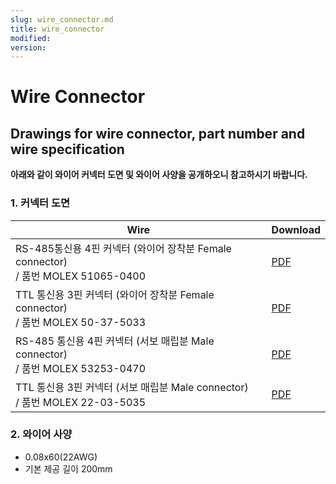 ```yaml
---
slug: wire_connector.md
title: wire_connector
modified: 
version:
---
```

# Wire Connector
## Drawings for wire connector, part number and wire specification

**아래와 같이 와이어 커넥터 도면 및 와이어 사양을 공개하오니 참고하시기 바랍니다.**
###  1. 커넥터 도면
| Wire                                                                  | Download                                                                                             |
| --------------------------------------------------------------------- | ---------------------------------------------------------------------------------------------------- |
| RS-485통신용 4핀 커넥터 (와이어 장착분 Female connector) <br>/ 품번 MOLEX 51065-0400 | <a class="downloadbtn" href="./data/Molex_0510650400_female at wire side (RS-485 4pins.pdf">PDF</a> |
| TTL 통신용 3핀 커넥터 (와이어 장착분 Female connector)<br>/ 품번 MOLEX 50-37-5033    | <a class="downloadbtn" href="./data/Molex_ 50-37-5033_female at wire side (TTL 3Pins).pdf">PDF</a>   |
| RS-485 통신용 4핀 커넥터 (서보 매립분 Male connector)<br>/ 품번 MOLEX 53253-0470    | <a class="downloadbtn" href="./data/Molex_ 53253-0470_Male at servo side (RS-485 4pins).pdf">PDF</a> |
| TTL 통신용 3핀 커넥터 (서보 매립분 Male connector)<br>/ 품번 MOLEX 22-03-5035       | <a class="downloadbtn" href="./data/Molex_ 22-03-5035_Male at servo side (TTL 3pins).pdf">PDF</a>    |
### 2. 와이어 사양
- 0.08x60(22AWG)
- 기본 제공 길이 200mm

